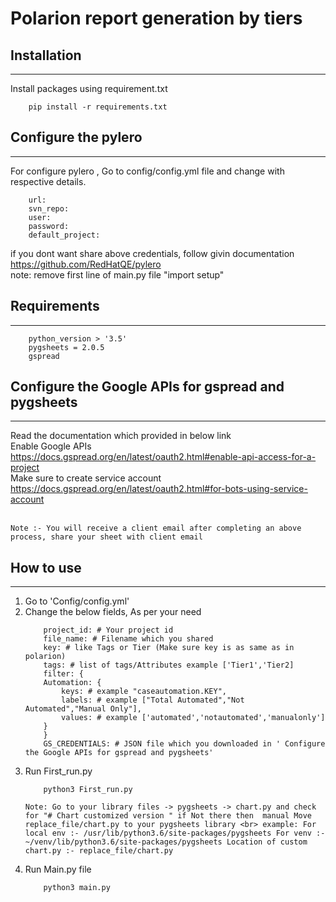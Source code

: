 # Polarion report generation by tiers

## Installation 
-----------------------------



Install packages using requirement.txt<br>
```
    pip install -r requirements.txt 
```

## Configure the pylero
-----------------------------

For configure pylero , Go to config/config.yml file and change with respective details.
```
    url:
    svn_repo: 
    user: 
    password: 
    default_project: 
```
if you dont want share above credentials, follow givin documentation<br>
https://github.com/RedHatQE/pylero<br>
note: remove first line of main.py file "import setup"
## Requirements
_________________
```
    python_version > '3.5'
    pygsheets = 2.0.5
    gspread
```

## Configure the Google APIs for gspread and pygsheets
______
Read the documentation which provided in below link <br>
Enable Google APIs<br>
https://docs.gspread.org/en/latest/oauth2.html#enable-api-access-for-a-project<br>
Make sure to create service account <br>
https://docs.gspread.org/en/latest/oauth2.html#for-bots-using-service-account
<br><br>

`Note :- You will receive a client email after completing an above process, share your sheet with client email `

## How to use
_______________________

<ol>
    <li> Go to 'Config/config.yml'</li>
    <li> Change the below fields, As per your need</li>

```
    project_id: # Your project id 
    file_name: # Filename which you shared
    key: # like Tags or Tier (Make sure key is as same as in polarion)
    tags: # list of tags/Attributes example ['Tier1','Tier2]
    filter: {
    Automation: {
        keys: # example "caseautomation.KEY",
        labels: # example ["Total Automated","Not Automated","Manual Only"],
        values: # example ['automated','notautomated','manualonly']
    }
    }
    GS_CREDENTIALS: # JSON file which you downloaded in ' Configure the Google APIs for gspread and pygsheets'
```
<li>Run First_run.py</li>

```
    python3 First_run.py
```

`
Note: Go to your library files -> pygsheets -> chart.py and check for "# Chart customized version
"
if Not there then 
manual Move replace_file/chart.py to your pygsheets library <br>
example:
    For local env :- /usr/lib/python3.6/site-packages/pygsheets
    For venv :- ~/venv/lib/python3.6/site-packages/pygsheets
    Location of custom chart.py :- replace_file/chart.py
`
<li>Run Main.py file</li>

```
    python3 main.py
```

</ol>
